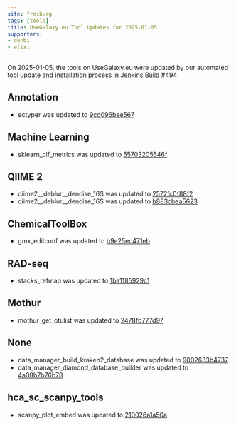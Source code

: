 ```yaml
---
site: freiburg
tags: [tools]
title: UseGalaxy.eu Tool Updates for 2025-01-05
supporters:
- denbi
- elixir
---
```


On 2025-01-05, the tools on UseGalaxy.eu were updated by our automated tool update and installation process in [Jenkins Build #494](https://build.galaxyproject.eu/job/usegalaxy-eu/job/install-tools/#494/)


## Annotation

- ectyper was updated to [9cd096bee567](https://toolshed.g2.bx.psu.edu/view/nml/ectyper/9cd096bee567)

## Machine Learning

- sklearn_clf_metrics was updated to [55703205546f](https://toolshed.g2.bx.psu.edu/view/bgruening/sklearn_clf_metrics/55703205546f)

## QIIME 2

- qiime2__deblur__denoise_16S was updated to [2572fc0f88f2](https://toolshed.g2.bx.psu.edu/view/q2d2/qiime2__deblur__denoise_16S/2572fc0f88f2)
- qiime2__deblur__denoise_16S was updated to [b883cbea5623](https://toolshed.g2.bx.psu.edu/view/q2d2/qiime2__deblur__denoise_16S/b883cbea5623)

## ChemicalToolBox

- gmx_editconf was updated to [b9e25ec471eb](https://toolshed.g2.bx.psu.edu/view/chemteam/gmx_editconf/b9e25ec471eb)

## RAD-seq

- stacks_refmap was updated to [1ba1185929c1](https://toolshed.g2.bx.psu.edu/view/iuc/stacks_refmap/1ba1185929c1)

## Mothur

- mothur_get_otulist was updated to [2478fb777d97](https://toolshed.g2.bx.psu.edu/view/iuc/mothur_get_otulist/2478fb777d97)

## None

- data_manager_build_kraken2_database was updated to [9002633b4737](https://toolshed.g2.bx.psu.edu/view/iuc/data_manager_build_kraken2_database/9002633b4737)
- data_manager_diamond_database_builder was updated to [4a08b7b76b78](https://toolshed.g2.bx.psu.edu/view/iuc/data_manager_diamond_database_builder/4a08b7b76b78)

## hca_sc_scanpy_tools

- scanpy_plot_embed was updated to [210026a1a50a](https://toolshed.g2.bx.psu.edu/view/ebi-gxa/scanpy_plot_embed/210026a1a50a)


